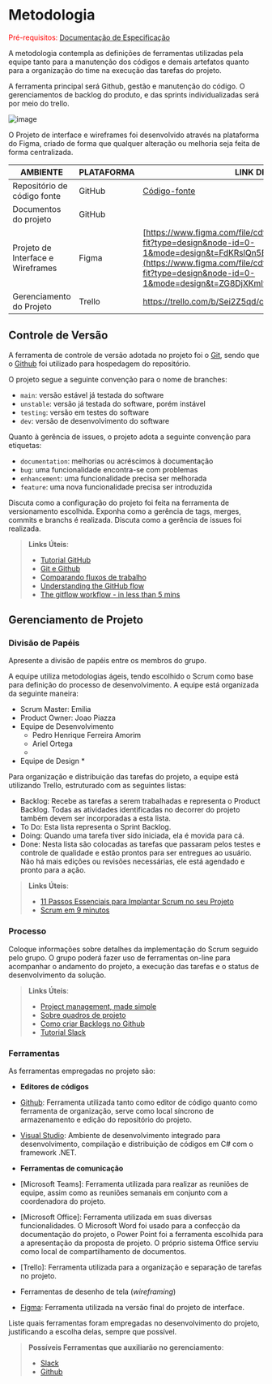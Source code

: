 
# Metodologia

<span style="color:red">Pré-requisitos: <a href="2-Especificação do Projeto.md"> Documentação de Especificação</a></span>

A metodologia contempla as definições de ferramentas utilizadas pela equipe tanto para a manutenção dos códigos e demais artefatos quanto para a organização do time na execução das tarefas do projeto.

A ferramenta principal será Github, gestão e manutenção do código. O gerenciamentos de backlog do produto, e das sprints individualizadas será por meio do trello.

![image](https://github.com/ICEI-PUC-Minas-PMV-ADS/pmv-ads-2024-1-e2-proj-int-t7-grupo_cooking_fitt/assets/144388125/ae1eb064-bed4-4e2d-b80c-42df17093608)

 O Projeto de interface e wireframes foi desenvolvido através na plataforma do Figma, criado de forma que qualquer alteração ou melhoria seja feita de forma centralizada.

 |AMBIENTE| PLATAFORMA | LINK DE ACESSO |
|--------------------|------------------------------------|----------------------------------------|
|Repositório de código fonte |GitHub |  <a href="https://github.com/ICEI-PUC-Minas-PMV-ADS/pmv-ads-2024-1-e2-proj-int-t7-grupo_cooking_fitt/blob/main/src/README.md"> Código-fonte</a>   |
|Documentos do projeto | GitHub | <a href="2-Especificação do Projeto.md">   |
|Projeto de Interface e Wireframes | Figma | [https://www.figma.com/file/cdf24jSBZuTtU9shXfT7Bc/Cooking-fit?type=design&node-id=0-1&mode=design&t=FdKRslQn5BPh7g60-0](https://www.figma.com/file/cdf24jSBZuTtU9shXfT7Bc/Cooking-fit?type=design&node-id=0-1&mode=design&t=ZG8DjXKmlto8sGc7-0)  |
|Gerenciamento do Projeto |Trello  | https://trello.com/b/Sei2Z5qd/cooking-fit  |
 
## Controle de Versão

A ferramenta de controle de versão adotada no projeto foi o
[Git](https://git-scm.com/), sendo que o [Github](https://github.com)
foi utilizado para hospedagem do repositório.

O projeto segue a seguinte convenção para o nome de branches:

- `main`: versão estável já testada do software
- `unstable`: versão já testada do software, porém instável
- `testing`: versão em testes do software
- `dev`: versão de desenvolvimento do software

Quanto à gerência de issues, o projeto adota a seguinte convenção para
etiquetas:

- `documentation`: melhorias ou acréscimos à documentação
- `bug`: uma funcionalidade encontra-se com problemas
- `enhancement`: uma funcionalidade precisa ser melhorada
- `feature`: uma nova funcionalidade precisa ser introduzida

Discuta como a configuração do projeto foi feita na ferramenta de versionamento escolhida. Exponha como a gerência de tags, merges, commits e branchs é realizada. Discuta como a gerência de issues foi realizada.

> **Links Úteis**:
> - [Tutorial GitHub](https://guides.github.com/activities/hello-world/)
> - [Git e Github](https://www.youtube.com/playlist?list=PLHz_AreHm4dm7ZULPAmadvNhH6vk9oNZA)
>  - [Comparando fluxos de trabalho](https://www.atlassian.com/br/git/tutorials/comparing-workflows)
> - [Understanding the GitHub flow](https://guides.github.com/introduction/flow/)
> - [The gitflow workflow - in less than 5 mins](https://www.youtube.com/watch?v=1SXpE08hvGs)

## Gerenciamento de Projeto

### Divisão de Papéis

Apresente a divisão de papéis entre os membros do grupo.

A equipe utiliza metodologias ágeis, tendo escolhido o Scrum como base para definição do processo de desenvolvimento.
A equipe está organizada da seguinte maneira:

* Scrum Master: Emilia
* Product Owner: Joao Piazza
* Equipe de Desenvolvimento
    * Pedro Henrique Ferreira Amorim
    * Ariel Ortega
    * 
* Equipe de Design
    *
    

Para organização e distribuição das tarefas do projeto, a equipe está utilizando Trello, estruturado com as seguintes listas: 

* Backlog: Recebe as tarefas a serem trabalhadas e representa o Product Backlog. Todas as atividades identificadas no decorrer do projeto também devem ser incorporadas a esta lista.
* To Do: Esta lista representa o Sprint Backlog. 
* Doing: Quando uma tarefa tiver sido iniciada, ela é movida para cá.
* Done: Nesta lista são colocadas as tarefas que passaram pelos testes e controle de qualidade e estão prontos para ser entregues ao usuário. Não há mais edições ou revisões necessárias, ele está agendado e pronto para a ação.
> **Links Úteis**:
> - [11 Passos Essenciais para Implantar Scrum no seu 
> Projeto](https://mindmaster.com.br/scrum-11-passos/)
> - [Scrum em 9 minutos](https://www.youtube.com/watch?v=XfvQWnRgxG0)

### Processo

Coloque  informações sobre detalhes da implementação do Scrum seguido pelo grupo. O grupo poderá fazer uso de ferramentas on-line para acompanhar o andamento do projeto, a execução das tarefas e o status de desenvolvimento da solução.
 
> **Links Úteis**:
> - [Project management, made simple](https://github.com/features/project-management/)
> - [Sobre quadros de projeto](https://docs.github.com/pt/github/managing-your-work-on-github/about-project-boards)
> - [Como criar Backlogs no Github](https://www.youtube.com/watch?v=RXEy6CFu9Hk)
> - [Tutorial Slack](https://slack.com/intl/en-br/)

### Ferramentas

As ferramentas empregadas no projeto são:

- **Editores de códigos**
- [Github](https://github.com/): Ferramenta utilizada tanto como editor de código quanto como ferramenta de organização, serve como local síncrono de armazenamento e edição do repositório do projeto.
- [Visual Studio](https://visualstudio.microsoft.com/pt-br/): Ambiente de desenvolvimento integrado para desenvolvimento, compilação e distribuição de códigos em C# com o framework .NET.
  
- **Ferramentas de comunicação**
- [Microsoft Teams]: Ferramenta utilizada para realizar as reuniões de equipe, assim como as reuniões semanais em conjunto com a coordenadora do projeto.
- [Microsoft Office]: Ferramenta utilizada em suas diversas funcionalidades. O Microsoft Word foi usado para a confecção da documentação do projeto, o Power Point foi a ferramenta escolhida para a apresentação da proposta de projeto. O próprio sistema Office serviu como local de compartilhamento de documentos.
- [Trello]: Ferramenta utilizada para a organização e separação de tarefas no projeto.
  
- Ferramentas de desenho de tela (_wireframing_)
- [Figma](https://www.figma.com/): Ferramenta utilizada na versão final do projeto de interface.

Liste quais ferramentas foram empregadas no desenvolvimento do projeto, justificando a escolha delas, sempre que possível.
 
> **Possíveis Ferramentas que auxiliarão no gerenciamento**: 
> - [Slack](https://slack.com/)
> - [Github](https://github.com/)
